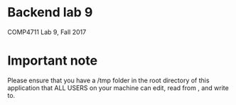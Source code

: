 # Backend lab 9
COMP4711 Lab 9, Fall 2017

# Important note
Please ensure that you have a /tmp folder in the root directory of this application that ALL USERS on your machine can edit, read from , and write to.
